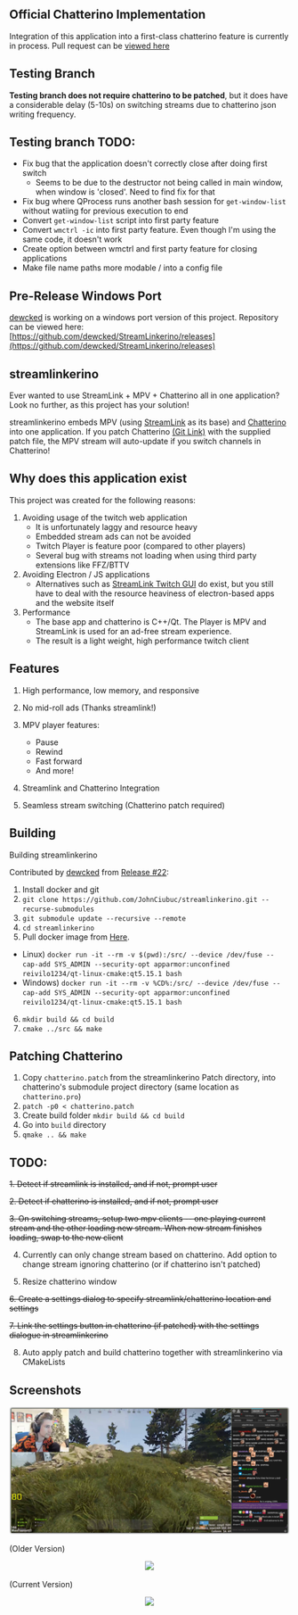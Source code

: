 ## Official Chatterino Implementation

Integration of this application into a first-class chatterino feature is currently in process. Pull request can be [viewed here](https://github.com/Chatterino/chatterino2/pull/2854)


## Testing Branch

**Testing branch does not require chatterino to be patched**, but it does have a considerable delay (5-10s) on switching streams due to chatterino json writing frequency.


## Testing branch TODO:

* Fix bug that the application doesn't correctly close after doing first switch
    * Seems to be due to the destructor not being called in main window, when window is 'closed'. Need to find fix for that
* Fix bug where QProcess runs another bash session for `get-window-list` without watiing for previous execution to end 
* Convert `get-window-list` script into first party feature
* Convert `wmctrl -ic` into first party feature. Even though I'm using the same code, it doesn't work
* Create option between wmctrl and first party feature for closing applications
* Make file name paths more modable / into a config file

## Pre-Release Windows Port

[dewcked](https://github.com/dewcked) is working on a windows port version of this project. Repository can be viewed here:  [https://github.com/dewcked/StreamLinkerino/releases](https://github.com/dewcked/StreamLinkerino/releases)

## streamlinkerino
Ever wanted to use StreamLink + MPV + Chatterino all in one application? Look no further, as this project has your solution!

streamlinkerino embeds MPV (using [StreamLink](https://streamlink.github.io/index.html) as its base) and [Chatterino](https://chatterino.com/) into one application. If you patch Chatterino [(Git Link)](https://github.com/Chatterino/chatterino2) with the supplied patch file, the MPV stream will auto-update if you switch channels in Chatterino!

## Why does this application exist

This project was created for the following reasons:
1. Avoiding usage of the twitch web application
	* It is unfortunately laggy and resource heavy
	* Embedded stream ads can not be avoided
	* Twitch Player is feature poor (compared to other players)
	* Several bug with streams not loading when using third party extensions like FFZ/BTTV
2. Avoiding Electron / JS applications
	* Alternatives such as [StreamLink Twitch GUI](https://streamlink.github.io/streamlink-twitch-gui/) do exist, but you still have to deal with the resource heaviness of electron-based apps and the website itself
3. Performance
	* The base app and chatterino is C++/Qt. The Player is MPV and StreamLink is used for an ad-free stream experience. 
	* The result is a light weight, high performance twitch client

    
## Features

1. High performance, low memory, and responsive

2. No mid-roll ads (Thanks streamlink!)

3. MPV player features:

    * Pause
    * Rewind
    * Fast forward
    * And more!

4. Streamlink and Chatterino Integration

5. Seamless stream switching (Chatterino patch required)

## Building 

Building streamlinkerino

Contributed by [dewcked](https://github.com/dewcked) from [Release #22](https://github.com/JohnCiubuc/StreamLinkerino/issues/22):


1. Install docker and git
2. `git clone https://github.com/JohnCiubuc/streamlinkerino.git --recurse-submodules`
3. `git submodule update --recursive --remote`
4. `cd streamlinkerino`
5. Pull docker image from [Here](https://github.com/OlivierLDff/QtLinuxCMakeDocker).
 * Linux) `docker run -it --rm -v $(pwd):/src/ --device /dev/fuse --cap-add SYS_ADMIN --security-opt apparmor:unconfined reivilo1234/qt-linux-cmake:qt5.15.1 bash`
 * Windows) `docker run -it --rm -v %CD%:/src/ --device /dev/fuse --cap-add SYS_ADMIN --security-opt apparmor:unconfined reivilo1234/qt-linux-cmake:qt5.15.1 bash`
6. `mkdir build && cd build`
7. `cmake ../src && make`


## Patching Chatterino

1.  Copy `chatterino.patch` from the streamlinkerino Patch directory, into chatterino's submodule project directory (same location as `chatterino.pro`)
2. `patch -p0 < chatterino.patch`
3. Create build folder `mkdir build && cd build`
4. Go into `build` directory
5.   `qmake .. && make`


## TODO:

~~1. Detect if streamlink is installed, and if not, prompt user~~

~~2. Detect if chatterino is installed, and if not, prompt user~~

~~3. On switching streams, setup two mpv clients -- one playing current stream and the other loading new stream. When new stream finishes loading, swap to the new client~~

4. Currently can only change stream based on chatterino. Add option to change stream ignoring chatterino (or if chatterino isn't patched)

5. Resize chatterino window

~~6. Create a settings dialog to specify streamlink/chatterino location and settings~~

~~7. Link the settings button in chatterino (if patched) with the settings dialogue in streamlinkerino~~

8. Auto apply patch and build chatterino together with streamlinkerino via CMakeLists


	
## Screenshots
![ss1](https://github.com/JohnCiubuc/JohnCiubucGifs/raw/main/screenshots/streamlinkerino1.png)

(Older Version)
<p align="center">
  <img src="https://raw.githubusercontent.com/JohnCiubuc/JohnCiubucGifs/main/streamlinkerino.gif" />
</p>
(Current Version)
<p align="center">
  <img src="https://raw.githubusercontent.com/JohnCiubuc/JohnCiubucGifs/main/streamlinkerino2.gif" />
</p>

